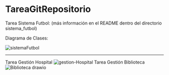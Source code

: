 # TareaGitRepositorio

Tarea Sistema Futbol: (más información en el README dentro del directorio sistema_futbol)

Diagrama de Clases:

![sistemaFutbol](https://github.com/user-attachments/assets/cdbaf96e-6501-495b-a955-aedb646bf813)


--------------------------------------------------------------------------------------------------------------------------------

Tarea Gestión Hospital
![gestion-Hospital](https://github.com/PacchaDavid/TareaGitRepositorio/assets/166522789/af79aedd-4711-4868-a254-92de4c880a43)
Tarea Gestión Biblioteca
![Biblioteca drawio](https://github.com/PacchaDavid/TareaGitRepositorio/assets/166522789/3adbb59d-dfed-46da-b889-b5638c22cf1d)
